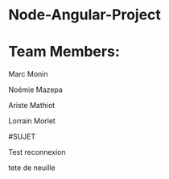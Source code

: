 # Node-Angular-Project

# Team Members: 
Marc Monin

Noémie Mazepa

Ariste Mathiot

Lorrain Morlet


#SUJET

Test reconnexion

tete de neuille
